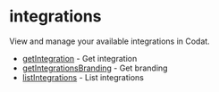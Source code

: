 # integrations

View and manage your available integrations in Codat.


* [getIntegration](getintegration.md) - Get integration
* [getIntegrationsBranding](getintegrationsbranding.md) - Get branding
* [listIntegrations](listintegrations.md) - List integrations